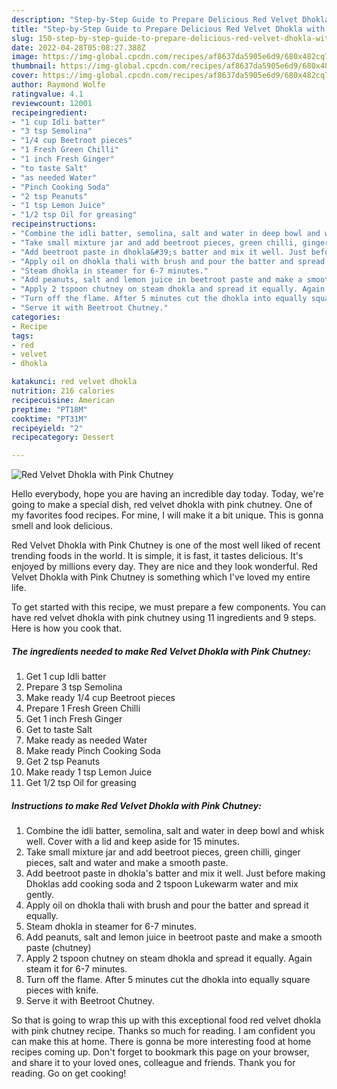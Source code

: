 ```yaml
---
description: "Step-by-Step Guide to Prepare Delicious Red Velvet Dhokla with Pink Chutney"
title: "Step-by-Step Guide to Prepare Delicious Red Velvet Dhokla with Pink Chutney"
slug: 150-step-by-step-guide-to-prepare-delicious-red-velvet-dhokla-with-pink-chutney
date: 2022-04-28T05:08:27.388Z
image: https://img-global.cpcdn.com/recipes/af8637da5905e6d9/680x482cq70/red-velvet-dhokla-with-pink-chutney-recipe-main-photo.jpg
thumbnail: https://img-global.cpcdn.com/recipes/af8637da5905e6d9/680x482cq70/red-velvet-dhokla-with-pink-chutney-recipe-main-photo.jpg
cover: https://img-global.cpcdn.com/recipes/af8637da5905e6d9/680x482cq70/red-velvet-dhokla-with-pink-chutney-recipe-main-photo.jpg
author: Raymond Wolfe
ratingvalue: 4.1
reviewcount: 12001
recipeingredient:
- "1 cup Idli batter"
- "3 tsp Semolina"
- "1/4 cup Beetroot pieces"
- "1 Fresh Green Chilli"
- "1 inch Fresh Ginger"
- "to taste Salt"
- "as needed Water"
- "Pinch Cooking Soda"
- "2 tsp Peanuts"
- "1 tsp Lemon Juice"
- "1/2 tsp Oil for greasing"
recipeinstructions:
- "Combine the idli batter, semolina, salt and water in deep bowl and whisk well. Cover with a lid and keep aside for 15 minutes."
- "Take small mixture jar and add beetroot pieces, green chilli, ginger pieces, salt and water and make a smooth paste."
- "Add beetroot paste in dhokla&#39;s batter and mix it well. Just before making Dhoklas add cooking soda and 2 tspoon Lukewarm water and mix gently."
- "Apply oil on dhokla thali with brush and pour the batter and spread it equally."
- "Steam dhokla in steamer for 6-7 minutes."
- "Add peanuts, salt and lemon juice in beetroot paste and make a smooth paste (chutney)"
- "Apply 2 tspoon chutney on steam dhokla and spread it equally. Again steam it for 6-7 minutes."
- "Turn off the flame. After 5 minutes cut the dhokla into equally square pieces with knife."
- "Serve it with Beetroot Chutney."
categories:
- Recipe
tags:
- red
- velvet
- dhokla

katakunci: red velvet dhokla 
nutrition: 216 calories
recipecuisine: American
preptime: "PT18M"
cooktime: "PT31M"
recipeyield: "2"
recipecategory: Dessert

---
```



![Red Velvet Dhokla with Pink Chutney](https://img-global.cpcdn.com/recipes/af8637da5905e6d9/680x482cq70/red-velvet-dhokla-with-pink-chutney-recipe-main-photo.jpg)

Hello everybody, hope you are having an incredible day today. Today, we're going to make a special dish, red velvet dhokla with pink chutney. One of my favorites food recipes. For mine, I will make it a bit unique. This is gonna smell and look delicious.

Red Velvet Dhokla with Pink Chutney is one of the most well liked of recent trending foods in the world. It is simple, it is fast, it tastes delicious. It's enjoyed by millions every day. They are nice and they look wonderful. Red Velvet Dhokla with Pink Chutney is something which I've loved my entire life.




To get started with this recipe, we must prepare a few components. You can have red velvet dhokla with pink chutney using 11 ingredients and 9 steps. Here is how you cook that.

<!--inarticleads1-->

##### The ingredients needed to make Red Velvet Dhokla with Pink Chutney:

1. Get 1 cup Idli batter
1. Prepare 3 tsp Semolina
1. Make ready 1/4 cup Beetroot pieces
1. Prepare 1 Fresh Green Chilli
1. Get 1 inch Fresh Ginger
1. Get to taste Salt
1. Make ready as needed Water
1. Make ready Pinch Cooking Soda
1. Get 2 tsp Peanuts
1. Make ready 1 tsp Lemon Juice
1. Get 1/2 tsp Oil for greasing




<!--inarticleads2-->

##### Instructions to make Red Velvet Dhokla with Pink Chutney:

1. Combine the idli batter, semolina, salt and water in deep bowl and whisk well. Cover with a lid and keep aside for 15 minutes.
1. Take small mixture jar and add beetroot pieces, green chilli, ginger pieces, salt and water and make a smooth paste.
1. Add beetroot paste in dhokla&#39;s batter and mix it well. Just before making Dhoklas add cooking soda and 2 tspoon Lukewarm water and mix gently.
1. Apply oil on dhokla thali with brush and pour the batter and spread it equally.
1. Steam dhokla in steamer for 6-7 minutes.
1. Add peanuts, salt and lemon juice in beetroot paste and make a smooth paste (chutney)
1. Apply 2 tspoon chutney on steam dhokla and spread it equally. Again steam it for 6-7 minutes.
1. Turn off the flame. After 5 minutes cut the dhokla into equally square pieces with knife.
1. Serve it with Beetroot Chutney.




So that is going to wrap this up with this exceptional food red velvet dhokla with pink chutney recipe. Thanks so much for reading. I am confident you can make this at home. There is gonna be more interesting food at home recipes coming up. Don't forget to bookmark this page on your browser, and share it to your loved ones, colleague and friends. Thank you for reading. Go on get cooking!
